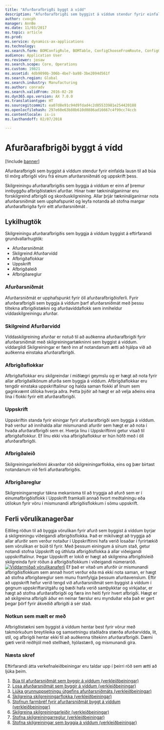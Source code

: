 ```yaml
---
title: "Afurðarafbrigði byggt á vídd"
description: "Afurðarafbrigði sem byggist á víddum stendur fyrir einfalda lausn til að búa til mörg afbrigði vöru frá einum afurðarsniðmáti og uppskrift þess."
author: cvocph
manager: AnnBe
ms.date: 11/03/2017
ms.topic: article
ms.prod: 
ms.service: dynamics-ax-applications
ms.technology: 
ms.search.form: BOMConfigRule, BOMTable, ConfigChooseFromRoute, ConfigGroup, ConfigHierarchy, EcoResDimensionBasedConfiguration
audience: Application User
ms.reviewer: josaw
ms.search.scope: Core, Operations
ms.custom: 19821
ms.assetid: 4db9890b-306b-4be7-ba98-3be2094d561f
ms.search.region: Global
ms.search.industry: Manufacturing
ms.author: conradv
ms.search.validFrom: 2016-02-28
ms.dyn365.ops.version: AX 7.0.0
ms.translationtype: HT
ms.sourcegitcommit: ea07d8e91c94d9fdad4c2d05533981e254420188
ms.openlocfilehash: 297e60e63b88b610d0886ad16667c4f99cc74ccb
ms.contentlocale: is-is
ms.lasthandoff: 02/07/2018

---
```


# <a name="dimension-based-product-configuration"></a>Afurðarafbrigði byggt á vídd

[!include [banner](../includes/banner.md)]

Afurðarafbrigði sem byggist á víddum stendur fyrir einfalda lausn til að búa til mörg afbrigði vöru frá einum afurðarsniðmáti og uppskrift þess.

Skilgreiningu afurðarafbrigðis sem byggja á víddum er einn af þremur innbyggðu afbrigðistækni afurðar. Hinar tvær tækninálganirnar eru forskilgreind afbrigði og skorðuskilgreining. Allar þrjár tækninálganirnar nota afurðarsniðmát sem upphafspunkt og leyfa notanda að stofna margar afurðarafbrigða fyrir eitt afurðarsniðmát .

## <a name="key-concepts"></a>Lykilhugtök
Skilgreiningu afurðarafbrigðis sem byggja á víddum byggist á eftirfarandi grundvallarhugtök:

-   Afurðarsniðmát
-   Skilgreind Afurðarvídd
-   Afbrigðaflokkar
-   Uppskrift
-   Afbrigðaleið
-   Afbrigðareglur

### <a name="product-masters"></a>Afurðarsniðmát

Afurðarsniðmát er upphafspunkt fyrir öll afurðarafbrigðisferli. Fyrir afurðarafbrigði sem byggja á víddum þarf afurðarsniðmát með þessu tiltekna afbrigðistækni og afurðavíddaflokk sem inniheldur víddaskilgreiningu afurðar.

### <a name="configuration-product-dimension"></a>Skilgreind Afurðarvídd

Víddaskilgreining afurðar er notuð til að auðkenna afurðarafbrigði fyrir afurðarsniðmát með skilgreiningartækninni sem byggist á víddum. víddargildi Skilgreiningar er færð inn af notandanum ætti að hjálpa við að auðkenna einstaka afurðarafbrigði.

### <a name="configuration-groups"></a>Afbrigðaflokkar

Afbrigðaflokkar eru skilgreindar í miðlægri geymslu og er hægt að nota fyrir allar afbrigðalíkönum afurða sem byggja á víddum. Afbrigðaflokkar eru tengdir einstaka uppskriftalínur og halda saman flokki af línum sem gagnkvæmt útiloka hverja aðra. Þetta þýðir að hægt er að velja aðeins eina lína í flokki fyrir eitt afurðarafbrigði.

### <a name="bill-of-materials-bom"></a>Uppskrift

Uppskriftin standa fyrir einingar fyrir afurðarafbrigði sem byggja á víddum. Það verður að innihalda allar mismunandi afurðir sem hægt er að nota í hvaða afurðarafbrigði sem er. Hverja línu í Uppskriftinni getur vísað til afbrigðaflokkur. Ef línu ekki vísa afbrigðaflokkur er hún höfð með í öll afurðarafbrigði.

### <a name="configuration-route"></a>Afbrigðaleið

Skilgreiningarleiðinni ákvarðar röð skilgreiningarflokka, eins og þær birtast notandanum við ferli afurðarafbrigðis.

### <a name="configuration-rules"></a>Afbrigðareglur

Skilgreiningarreglur tákna mekanisma til að tryggja að afurð sem er í einumafbrigðisflokk í Uppskrift framkalli annað hvort meðtalningu eða útilokun fyrir vöru í mismunandi afbrigðisflokkum í sömu uppskrift.

## <a name="product-modeling-process"></a>Ferli vörulíkanagerðar
Eðlileg röðun til að byggja vörulíkan fyrir afurð sem byggist á víddum byrjar á skilgreiningu viðeigandi afbrigðisflokka. Það er mikilvægt að tryggja að allar afurðir sem verður notaður í Uppskriftinni hafa verið losaðar í fyrirtækið sem vörulíkan er búið til fyrir. Með þessum einingum á sínum stað, getur notandi stofna Uppskrift og úthluta afbrigðisflokka á allar viðeigandi uppskriftalínur. Þegar Uppskrift er lokið er hægt að skilgreina afbrigðisleið skilgreinda fyrir röðun á afbrigðisflokkum í viðeigandi númeraröð. [![Víddarmiðað vörulíkanaferli](./media/dimension-based-product-modeling-process-v1.png)](./media/dimension-based-product-modeling-process-v1.png) Ef það er vitað um afurðir úr mismunandi afbrigðisflokkum sem annað hvort verður eða má ekki nota saman, er hægt að stofna afbrigðareglur sem munu framfylgja þessum afurðavenslum. Eftir að uppskrift hefur verið tengd við afurðarsniðmát sem byggist á víddum í gegnum uppskriftarútgáfu og bæði hafa verið samþykktar og virkjaðar, er hægt að stofna afurðarafbrigði og færa inn heiti fyrir hvert afbrigði. Hægt er að skilgreina afbrigði áður en neinar færslur eru mynduðar eða það er gert þegar þörf fyrir ákveðið afbrigði á sér stað.

### <a name="suggested-use"></a>Notkun sem mælt er með

Afbrigðistækni sem byggist á víddum hentar best fyrir vörur með takmörkuðum breytileika og samsetningu staðlaðra stærða afurðarvídda, lit, stíl, og afbrigði hentar ekki til að auðkenna tiltekinn afurðarafbrigði. Dæmi gæti verið reiðhjól með stellhæð, hjólastærð, og mismunandi gíra.

### <a name="next-step"></a>Næsta skref 

Eftirfarandi átta verkefnaleiðbeiningar eru taldar upp í þeirri röð sem ætti að ljúka þeim. 

1.  [Búa til afurðarsniðmát sem byggir á víddum (verkleiðbeiningar)](tasks/create-dimension-based-product-master.md)
2.  [Losa afurðarsniðmát sem byggir á víddum (verkleiðbeiningar)](tasks/release-dimension-based-product-master.md)
3.  [Ljúka grunnuppsetningu útgefins afurðarsniðmáts (verkleiðbeiningar)](tasks/complete-basic-setup-released-product-master.md)
4.  [Skilgreina skilgreiningarflokka (verkleiðbeiningar)](tasks/define-configuration-groups.md)
5.  [Stofnun farmbréf fyrir afurðarsniðmát byggt á víddum (verkleiðbeiningar)](tasks/create-bill-materials-dimension-based-product-master.md)
6.  [Skilgreina skilgreiningarleiðir (verkleiðbeiningar)](tasks/define-configuration-route.md)
7.  [Stofna skilgreiningarreglur (verkleiðbeiningar)](tasks/create-configuration-rules.md)
8.  [Stofna skilgreiningar sem byggja á víddum (verkleiðbeiningar)](tasks/create-dimension-based-configurations.md)


